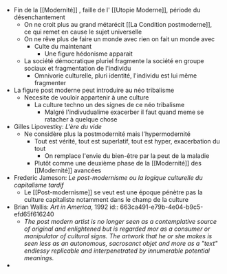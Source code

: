 - Fin de la [[Modernité]] , faille de l' [[Utopie Moderne]], période du désenchantement
	- On ne croit plus au grand métarécit [[La Condition postmoderne]], ce qui remet en cause le sujet universelle
	- On ne rêve plus de faire un monde avec rien on fait un monde avec
		- Culte du maintenant
			- Une figure hédonisme apparait
	- La société démocratique pluriel fragmente la société en groupe sociaux et fragmentation de l'individu
		- Omnivorie culturelle, pluri identité, l'individu est lui même fragmenter
- La figure post moderne peut introduire au néo tribalisme
	- Necesite de vouloir appartenir à une culture
		- La culture techno un des signes de ce néo tribalisme
			- Malgré l'indivudualime exacerber il faut quand meme se ratacher à quelque chose
- Gilles Lipovestky: *L'ère du vide*
	- Ne considère plus la postmodernité mais l'hypermodernité
		- Tout est vérité, tout est superlatif, tout est hyper, exacerbation du tout
			- On remplace l'envie du bien-être par la peut de la maladie
		- Plutôt comme une deuxième phase de la [[Modernité]] des [[Modernité]] avancées
- Frederic Jameson: *Le post-modernisme ou la logique culturelle du capitalisme tardif*
	- Le [[Post-modernisme]] se veut est une époque pénètre pas la culture capitaliste notamment dans le champ de la culture
- Brian Wallis: *Art in America*, 1992
  id:: 663ca491-e79b-4e04-b9c5-efd65f616240
	- *The post modern artist is no longer seen as a contemplative source of original and enlightened but is regarded mor as a consumer or manipulator of cultural signs. The artwork that he or she makes is seen less as an autonomous, sacrosanct objet and more as a "text" endlessy replicable and interpenetrated by innumerable potential meanings.*
-